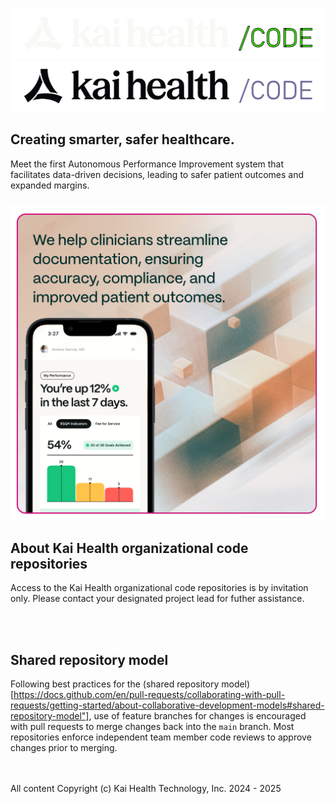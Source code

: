 <h3 align="center">
  <img
    src="./images/org-banner-dark.png#gh-dark-mode-only"
    height="80"
  />
  <img
    src="./images/org-banner-light.png#gh-light-mode-only"
    height="80"
  />
</h3>

## Creating smarter, safer healthcare.
Meet the first Autonomous Performance Improvement system that facilitates data-driven decisions, leading to safer patient outcomes and expanded margins.

<h3 align="center">
  <img
    src="./images/org-hero.png"
    width="510"
  />
</h3>

## About Kai Health organizational code repositories
Access to the Kai Health organizational code repositories is by invitation only.  Please contact your designated project lead for futher assistance.

<br />&nbsp;<br />

## Shared repository model
Following best practices for the (shared repository model)[https://docs.github.com/en/pull-requests/collaborating-with-pull-requests/getting-started/about-collaborative-development-models#shared-repository-model"], use of feature branches for changes is encouraged with pull requests to merge changes back into the `main` branch.  Most repositories enforce independent team member code reviews to approve changes prior to merging.

<br />&nbsp;<br />
All content Copyright (c) Kai Health Technology, Inc. 2024 - 2025
